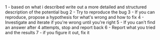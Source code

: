 1 - based on what i described write out a more detailed and structured description of the potential bug
2 - Try to reproduce the bug
3 - If you can reproduce, propose a hypothesis for what's wrong and how to fix
4 - Investigate and iterate if you're wrong until you're right
5 - If you can't find an answer after 4 attempts, stop and report back
6 - Report what you tried and the results
7 - if you figure it out, fix it